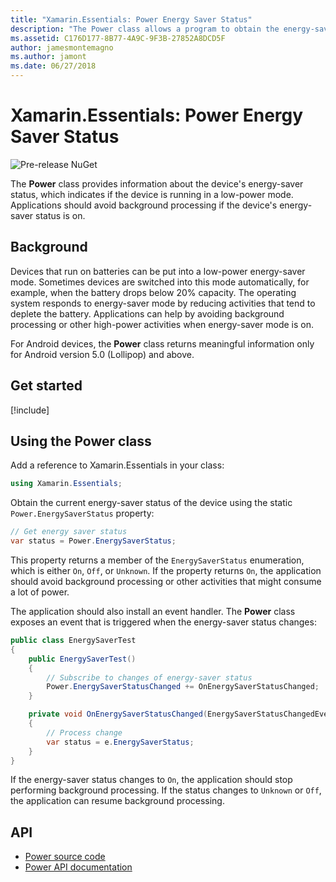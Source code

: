 ```yaml
---
title: "Xamarin.Essentials: Power Energy Saver Status"
description: "The Power class allows a program to obtain the energy-saver status to determine if the device is operating in a low-power mode."
ms.assetid: C176D177-8B77-4A9C-9F3B-27852A8DCD5F
author: jamesmontemagno
ms.author: jamont
ms.date: 06/27/2018
---
```


# Xamarin.Essentials: Power Energy Saver Status

![Pre-release NuGet](~/media/shared/pre-release.png)

The **Power** class provides information about the device's energy-saver status, which indicates if the device is running in a low-power mode. Applications should avoid background processing if the device's energy-saver status is on.

## Background

Devices that run on batteries can be put into a low-power energy-saver mode. Sometimes devices are switched into this mode automatically, for example, when the battery drops below 20% capacity. The operating system responds to energy-saver mode by reducing activities that tend to deplete the battery. Applications can help by avoiding background processing or other high-power activities when energy-saver mode is on.

For Android devices, the **Power** class returns meaningful information only for Android version 5.0 (Lollipop) and above.

## Get started

[!include[](~/essentials/includes/get-started.md)]

## Using the Power class

Add a reference to Xamarin.Essentials in your class:

```csharp
using Xamarin.Essentials;
```

Obtain the current energy-saver status of the device using the static `Power.EnergySaverStatus` property:

```csharp
// Get energy saver status
var status = Power.EnergySaverStatus;
```

This property returns a member of the `EnergySaverStatus` enumeration, which is either `On`, `Off`, or `Unknown`. If the property returns `On`, the application should avoid background processing or other activities that might consume a lot of power.

The application should also install an event handler. The **Power** class exposes an event that is triggered when the energy-saver status changes:

```csharp
public class EnergySaverTest
{
    public EnergySaverTest()
    {
        // Subscribe to changes of energy-saver status
        Power.EnergySaverStatusChanged += OnEnergySaverStatusChanged;
    }

    private void OnEnergySaverStatusChanged(EnergySaverStatusChangedEventArgs e)
    {
        // Process change
        var status = e.EnergySaverStatus;
    }
}
```

If the energy-saver status changes to `On`, the application should stop performing background processing. If the status changes to `Unknown` or `Off`, the application can resume background processing.

## API

- [Power source code](https://github.com/xamarin/Essentials/tree/master/Xamarin.Essentials/Power)
- [Power API documentation](xref:Xamarin.Essentials.Power)
